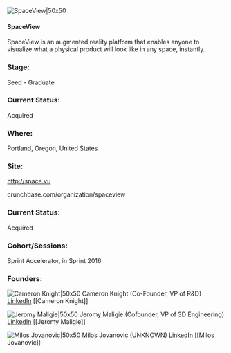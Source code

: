 

![SpaceView|50x50](https://apimg.techstars.com/connect/images/image_files/56cf5d72808320a6c3000005/original/spaceview_mark_-_techstars.png)

#### SpaceView
SpaceView is an augmented reality platform that enables anyone to visualize what a physical product will look like in any space, instantly.

### Stage: 
Seed - Graduate 

### Current Status: 
Acquired

### Where:
Portland, Oregon, United States

### Site:
http://space.vu



crunchbase.com/organization/spaceview

### Current Status: 
Acquired

### Cohort/Sessions: 
Sprint Accelerator, in Sprint 2016

### Founders: 

![Cameron Knight|50x50](https://apimg.techstars.com/connect/images/image_files/56cb80bcbbe36f9811000075/original/ckknight.jpg) Cameron Knight (Co-Founder, VP of R&D) [LinkedIn](https://linkedin.com/in/cameronkknight) [[Cameron Knight]]

![Jeromy Maligie|50x50](https://apimg.techstars.com/connect/images/image_files/56f5633fc2f1c41efc000030/original/Linked.jpg) Jeromy Maligie (Cofounder, VP of 3D Engineering) [LinkedIn](https://linkedin.com/in/jmaligie) [[Jeromy Maligie]]

![Milos Jovanovic|50x50](https://apimg.techstars.com/connect/images/image_files/591497039c66a9180d000007/original/Milos%CC%8C_profile_photo_2016_-_small.jpg) Milos Jovanovic (UNKNOWN) [LinkedIn](https://linkedin.com/in/milosjov) [[Milos Jovanovic]]


